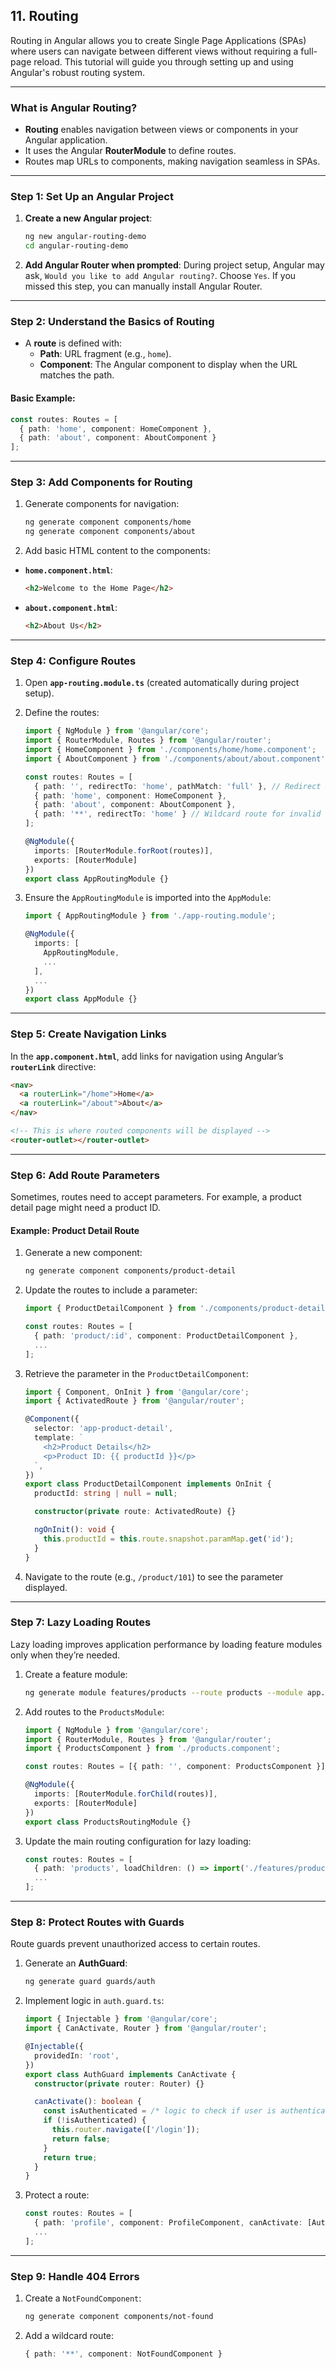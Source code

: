 ## 11. Routing

Routing in Angular allows you to create Single Page Applications (SPAs) where users can navigate between different views without requiring a full-page reload. This tutorial will guide you through setting up and using Angular's robust routing system.

---

### **What is Angular Routing?**

- **Routing** enables navigation between views or components in your Angular application.
- It uses the Angular **RouterModule** to define routes.
- Routes map URLs to components, making navigation seamless in SPAs.

---

### **Step 1: Set Up an Angular Project**

1. **Create a new Angular project**:
   ```bash
   ng new angular-routing-demo
   cd angular-routing-demo
   ```

2. **Add Angular Router when prompted**:
   During project setup, Angular may ask, `Would you like to add Angular routing?`. Choose `Yes`. If you missed this step, you can manually install Angular Router.

---

### **Step 2: Understand the Basics of Routing**

- A **route** is defined with:
  - **Path**: URL fragment (e.g., `home`).
  - **Component**: The Angular component to display when the URL matches the path.

#### **Basic Example:**
```typescript
const routes: Routes = [
  { path: 'home', component: HomeComponent },
  { path: 'about', component: AboutComponent }
];
```

---

### **Step 3: Add Components for Routing**

1. Generate components for navigation:
   ```bash
   ng generate component components/home
   ng generate component components/about
   ```

2. Add basic HTML content to the components:

- **`home.component.html`**:
  ```html
  <h2>Welcome to the Home Page</h2>
  ```

- **`about.component.html`**:
  ```html
  <h2>About Us</h2>
  ```

---

### **Step 4: Configure Routes**

1. Open **`app-routing.module.ts`** (created automatically during project setup).
2. Define the routes:
   ```typescript
   import { NgModule } from '@angular/core';
   import { RouterModule, Routes } from '@angular/router';
   import { HomeComponent } from './components/home/home.component';
   import { AboutComponent } from './components/about/about.component';

   const routes: Routes = [
     { path: '', redirectTo: 'home', pathMatch: 'full' }, // Redirect to home
     { path: 'home', component: HomeComponent },
     { path: 'about', component: AboutComponent },
     { path: '**', redirectTo: 'home' } // Wildcard route for invalid URLs
   ];

   @NgModule({
     imports: [RouterModule.forRoot(routes)],
     exports: [RouterModule]
   })
   export class AppRoutingModule {}
   ```

3. Ensure the `AppRoutingModule` is imported into the `AppModule`:
   ```typescript
   import { AppRoutingModule } from './app-routing.module';

   @NgModule({
     imports: [
       AppRoutingModule,
       ...
     ],
     ...
   })
   export class AppModule {}
   ```

---

### **Step 5: Create Navigation Links**

In the **`app.component.html`**, add links for navigation using Angular’s **`routerLink`** directive:

```html
<nav>
  <a routerLink="/home">Home</a>
  <a routerLink="/about">About</a>
</nav>

<!-- This is where routed components will be displayed -->
<router-outlet></router-outlet>
```

---

### **Step 6: Add Route Parameters**

Sometimes, routes need to accept parameters. For example, a product detail page might need a product ID.

#### **Example: Product Detail Route**
1. Generate a new component:
   ```bash
   ng generate component components/product-detail
   ```

2. Update the routes to include a parameter:
   ```typescript
   import { ProductDetailComponent } from './components/product-detail/product-detail.component';

   const routes: Routes = [
     { path: 'product/:id', component: ProductDetailComponent },
     ...
   ];
   ```

3. Retrieve the parameter in the `ProductDetailComponent`:
   ```typescript
   import { Component, OnInit } from '@angular/core';
   import { ActivatedRoute } from '@angular/router';

   @Component({
     selector: 'app-product-detail',
     template: `
       <h2>Product Details</h2>
       <p>Product ID: {{ productId }}</p>
     `,
   })
   export class ProductDetailComponent implements OnInit {
     productId: string | null = null;

     constructor(private route: ActivatedRoute) {}

     ngOnInit(): void {
       this.productId = this.route.snapshot.paramMap.get('id');
     }
   }
   ```

4. Navigate to the route (e.g., `/product/101`) to see the parameter displayed.

---

### **Step 7: Lazy Loading Routes**

Lazy loading improves application performance by loading feature modules only when they’re needed.

1. Create a feature module:
   ```bash
   ng generate module features/products --route products --module app.module
   ```

2. Add routes to the `ProductsModule`:
   ```typescript
   import { NgModule } from '@angular/core';
   import { RouterModule, Routes } from '@angular/router';
   import { ProductsComponent } from './products.component';

   const routes: Routes = [{ path: '', component: ProductsComponent }];

   @NgModule({
     imports: [RouterModule.forChild(routes)],
     exports: [RouterModule]
   })
   export class ProductsRoutingModule {}
   ```

3. Update the main routing configuration for lazy loading:
   ```typescript
   const routes: Routes = [
     { path: 'products', loadChildren: () => import('./features/products/products.module').then(m => m.ProductsModule) },
     ...
   ];
   ```

---

### **Step 8: Protect Routes with Guards**

Route guards prevent unauthorized access to certain routes.

1. Generate an **AuthGuard**:
   ```bash
   ng generate guard guards/auth
   ```

2. Implement logic in `auth.guard.ts`:
   ```typescript
   import { Injectable } from '@angular/core';
   import { CanActivate, Router } from '@angular/router';

   @Injectable({
     providedIn: 'root',
   })
   export class AuthGuard implements CanActivate {
     constructor(private router: Router) {}

     canActivate(): boolean {
       const isAuthenticated = /* logic to check if user is authenticated */;
       if (!isAuthenticated) {
         this.router.navigate(['/login']);
         return false;
       }
       return true;
     }
   }
   ```

3. Protect a route:
   ```typescript
   const routes: Routes = [
     { path: 'profile', component: ProfileComponent, canActivate: [AuthGuard] },
     ...
   ];
   ```

---

### **Step 9: Handle 404 Errors**

1. Create a `NotFoundComponent`:
   ```bash
   ng generate component components/not-found
   ```

2. Add a wildcard route:
   ```typescript
   { path: '**', component: NotFoundComponent }
   ```
